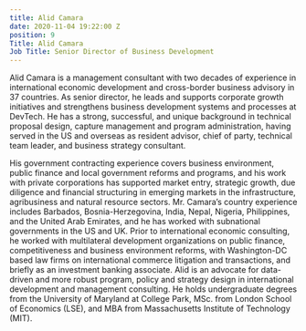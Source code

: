 ```yaml
---
title: Alid Camara
date: 2020-11-04 19:22:00 Z
position: 9
Title: Alid Camara
Job Title: Senior Director of Business Development
---
```


Alid Camara is a management consultant with two decades of experience in international economic development and cross-border business advisory in 37 countries. As senior director, he leads and supports corporate growth initiatives and strengthens business development systems and processes at DevTech. He has a strong, successful, and unique background in technical proposal design, capture management and program administration, having served in the US and overseas as resident advisor, chief of party, technical team leader, and business strategy consultant. 

His government contracting experience covers business environment, public finance and local government reforms and programs, and his work with private corporations has supported market entry, strategic growth, due diligence and financial structuring in emerging markets in the infrastructure, agribusiness and natural resource sectors. Mr. Camara’s country experience includes Barbados, Bosnia-Herzegovina, India, Nepal, Nigeria, Philippines, and the United Arab Emirates, and he has worked with subnational governments in the US and UK. Prior to international economic consulting, he worked with multilateral development organizations on public finance, competitiveness and business environment reforms, with Washington-DC based law firms on international commerce litigation and transactions, and briefly as an investment banking associate. Alid is an advocate for data-driven and more robust program, policy and strategy design in international development and management consulting. He holds undergraduate degrees from the University of Maryland at College Park, MSc. from London School of Economics (LSE), and MBA from Massachusetts Institute of Technology (MIT). 
